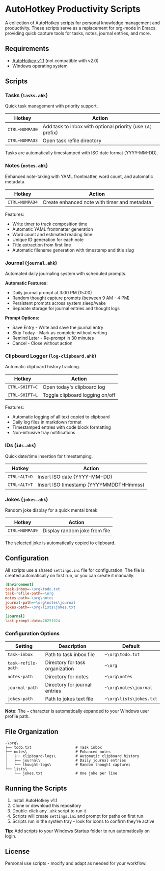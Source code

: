 # AutoHotkey Productivity Scripts

A collection of AutoHotkey scripts for personal knowledge management and productivity. These scripts serve as a replacement for org-mode in Emacs, providing quick capture tools for tasks, notes, journal entries, and more.

## Requirements

- [AutoHotkey v1.1](https://www.autohotkey.com/) (not compatible with v2.0)
- Windows operating system

## Scripts

### Tasks (`tasks.ahk`)
Quick task management with priority support.

| Hotkey | Action |
| --- | --- |
| `CTRL+NUMPAD0` | Add task to inbox with optional priority (use `(A)` prefix) |
| `CTRL+NUMPAD3` | Open task refile directory |

Tasks are automatically timestamped with ISO date format (YYYY-MM-DD).

### Notes (`notes.ahk`)
Enhanced note-taking with YAML frontmatter, word count, and automatic metadata.

| Hotkey | Action |
| --- | --- |
| `CTRL+NUMPAD4` | Create enhanced note with timer and metadata |

Features:
- Write timer to track composition time
- Automatic YAML frontmatter generation
- Word count and estimated reading time
- Unique ID generation for each note
- Title extraction from first line
- Automatic filename generation with timestamp and title slug

### Journal (`journal.ahk`)
Automated daily journaling system with scheduled prompts.

**Automatic Features:**
- Daily journal prompt at 3:00 PM (15:00)
- Random thought capture prompts (between 9 AM - 4 PM)
- Persistent prompts across system sleep/wake
- Separate storage for journal entries and thought logs

**Prompt Options:**
- Save Entry - Write and save the journal entry
- Skip Today - Mark as complete without writing
- Remind Later - Re-prompt in 30 minutes
- Cancel - Close without action

### Clipboard Logger (`log-clipboard.ahk`)
Automatic clipboard history tracking.

| Hotkey | Action |
| --- | --- |
| `CTRL+SHIFT+C` | Open today's clipboard log |
| `CTRL+SHIFT+L` | Toggle clipboard logging on/off |

Features:
- Automatic logging of all text copied to clipboard
- Daily log files in markdown format
- Timestamped entries with code block formatting
- Non-intrusive tray notifications

### IDs (`ids.ahk`)
Quick date/time insertion for timestamping.

| Hotkey | Action |
| --- | --- |
| `CTRL+ALT+D` | Insert ISO date (YYYY-MM-DD) |
| `CTRL+ALT+T` | Insert ISO timestamp (YYYYMMDDTHHmmss) |

### Jokes (`jokes.ahk`)
Random joke display for a quick mental break.

| Hotkey | Action |
| --- | --- |
| `CTRL+NUMPAD9` | Display random joke from file |

The selected joke is automatically copied to clipboard.

## Configuration

All scripts use a shared `settings.ini` file for configuration. The file is created automatically on first run, or you can create it manually:

```ini
[Environment]
task-inbox=~\org\todo.txt
task-refile-path=~\org
notes-path=~\org\notes
journal-path=~\org\notes\journal
jokes-path=~\org\lists\jokes.txt

[Journal]
last-prompt-date=20251024
```

### Configuration Options

| Setting | Description | Default |
| --- | --- | --- |
| `task-inbox` | Path to task inbox file | `~\org\todo.txt` |
| `task-refile-path` | Directory for task organization | `~\org` |
| `notes-path` | Directory for notes | `~\org\notes` |
| `journal-path` | Directory for journal entries | `~\org\notes\journal` |
| `jokes-path` | Path to jokes text file | `~\org\lists\jokes.txt` |

**Note:** The `~` character is automatically expanded to your Windows user profile path.

## File Organization

```
~\org\
├── todo.txt                    # Task inbox
├── notes\                      # Enhanced notes
│   ├── clipboard-logs\         # Automatic clipboard history
│   ├── journal\                # Daily journal entries
│   └── thought-logs\           # Random thought captures
└── lists\
    └── jokes.txt               # One joke per line
```

## Running the Scripts

1. Install AutoHotkey v1.1
2. Clone or download this repository
3. Double-click any `.ahk` script to run it
4. Scripts will create `settings.ini` and prompt for paths on first run
5. Scripts run in the system tray - look for icons to confirm they're active

**Tip:** Add scripts to your Windows Startup folder to run automatically on login.

## License

Personal use scripts - modify and adapt as needed for your workflow.
